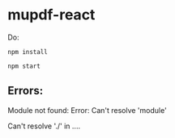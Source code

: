# mupdf-react

Do:

`npm install`

`npm start`

## Errors:

Module not found: Error: Can't resolve 'module'

Can't resolve './' in  ....



